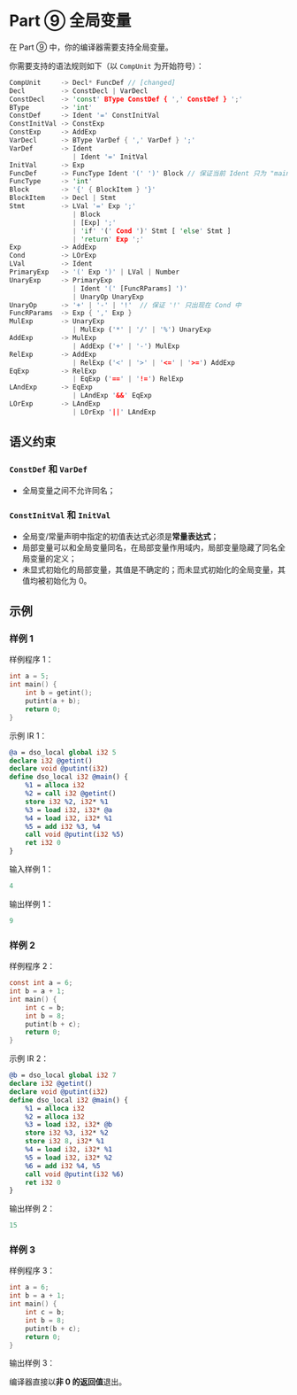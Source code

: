 # Part ⑨ 全局变量

在 Part ⑨ 中，你的编译器需要支持全局变量。

你需要支持的语法规则如下（以 `CompUnit` 为开始符号）：

```rust
CompUnit     -> Decl* FuncDef // [changed]
Decl         -> ConstDecl | VarDecl
ConstDecl    -> 'const' BType ConstDef { ',' ConstDef } ';'
BType        -> 'int'
ConstDef     -> Ident '=' ConstInitVal
ConstInitVal -> ConstExp
ConstExp     -> AddExp
VarDecl      -> BType VarDef { ',' VarDef } ';'
VarDef       -> Ident
                | Ident '=' InitVal
InitVal      -> Exp
FuncDef      -> FuncType Ident '(' ')' Block // 保证当前 Ident 只为 "main"
FuncType     -> 'int'
Block        -> '{' { BlockItem } '}'
BlockItem    -> Decl | Stmt
Stmt         -> LVal '=' Exp ';'
                | Block
                | [Exp] ';'
                | 'if' '(' Cond ')' Stmt [ 'else' Stmt ]
                | 'return' Exp ';'
Exp          -> AddExp
Cond         -> LOrExp
LVal         -> Ident
PrimaryExp   -> '(' Exp ')' | LVal | Number
UnaryExp     -> PrimaryExp
                | Ident '(' [FuncRParams] ')'
                | UnaryOp UnaryExp
UnaryOp      -> '+' | '-' | '!'  // 保证 '!' 只出现在 Cond 中
FuncRParams  -> Exp { ',' Exp }
MulExp       -> UnaryExp
                | MulExp ('*' | '/' | '%') UnaryExp
AddExp       -> MulExp
                | AddExp ('+' | '-') MulExp
RelExp       -> AddExp
                | RelExp ('<' | '>' | '<=' | '>=') AddExp
EqExp        -> RelExp
                | EqExp ('==' | '!=') RelExp
LAndExp      -> EqExp
                | LAndExp '&&' EqExp
LOrExp       -> LAndExp
                | LOrExp '||' LAndExp
```

## 语义约束

### `ConstDef` 和 `VarDef`

- 全局变量之间不允许同名；

### `ConstInitVal` 和 `InitVal`

- 全局变/常量声明中指定的初值表达式必须是**常量表达式**；
- 局部变量可以和全局变量同名，在局部变量作用域内，局部变量隐藏了同名全局变量的定义；
- 未显式初始化的局部变量，其值是不确定的；而未显式初始化的全局变量，其值均被初始化为 0。

## 示例

### 样例 1

样例程序 1：

```c
int a = 5;
int main() {
    int b = getint();
    putint(a + b);
    return 0;
}
```

示例 IR 1：

```llvm
@a = dso_local global i32 5
declare i32 @getint()
declare void @putint(i32)
define dso_local i32 @main() {
    %1 = alloca i32
    %2 = call i32 @getint()
    store i32 %2, i32* %1
    %3 = load i32, i32* @a
    %4 = load i32, i32* %1
    %5 = add i32 %3, %4
    call void @putint(i32 %5)
    ret i32 0
}
```

输入样例 1：

```c
4
```

输出样例 1：

```c
9
```

### 样例 2

样例程序 2：

```c
const int a = 6;
int b = a + 1;
int main() {
    int c = b;
    int b = 8;
    putint(b + c);
    return 0;
}
```

示例 IR 2：

```llvm
@b = dso_local global i32 7
declare i32 @getint()
declare void @putint(i32)
define dso_local i32 @main() {
    %1 = alloca i32
    %2 = alloca i32
    %3 = load i32, i32* @b
    store i32 %3, i32* %2
    store i32 8, i32* %1
    %4 = load i32, i32* %1
    %5 = load i32, i32* %2
    %6 = add i32 %4, %5
    call void @putint(i32 %6)
    ret i32 0
}
```

输出样例 2：

```c
15
```

### 样例 3

样例程序 3：

```c
int a = 6;
int b = a + 1;
int main() {
    int c = b;
    int b = 8;
    putint(b + c);
    return 0;
}
```

输出样例 3：

编译器直接以**非 0 的返回值**退出。

